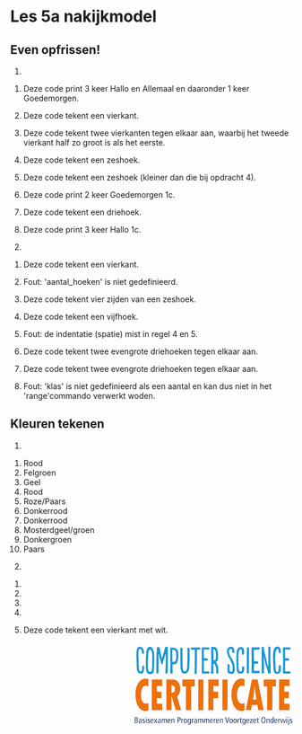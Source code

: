 # Les 5a nakijkmodel

## Even opfrissen!

1)
1. Deze code print 3 keer Hallo en Allemaal en daaronder 1 keer Goedemorgen.

2. Deze code tekent een vierkant.

3. Deze code tekent twee vierkanten tegen elkaar aan, waarbij het tweede vierkant half zo groot is als het eerste.

4. Deze code tekent een zeshoek.

5. Deze code tekent een zeshoek (kleiner dan die bij opdracht 4).

6. Deze code print 2 keer Goedemorgen 1c.

7. Deze code tekent een driehoek.

8. Deze code print 3 keer Hallo 1c.

2)
1. Deze code tekent een vierkant.

2. Fout: 'aantal_hoeken' is niet gedefinieerd.

3. Deze code tekent vier zijden van een zeshoek.

4. Deze code tekent een vijfhoek. 

5. Fout: de indentatie (spatie) mist in regel 4 en 5.

6. Deze code tekent twee evengrote driehoeken tegen elkaar aan.

7. Deze code tekent twee evengrote driehoeken tegen elkaar aan.

8. Fout: 'klas' is niet gedefinieerd als een aantal en kan dus niet in het 'range'commando verwerkt woden.

## Kleuren tekenen

1)
1. Rood
2. Felgroen
3. Geel
4. Rood
5. Roze/Paars
6. Donkerrood
7. Donkerrood
8. Mosterdgeel/groen
9. Donkergroen
10. Paars

2)
1. 

2. 

3.

4.

5. Deze code tekent een vierkant met wit. 
<img src="../../img/logoCSCert_10cm.jpg" align="right">
